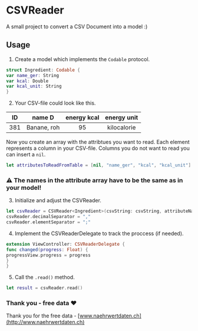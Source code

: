 # CSVReader

A small project to convert a CSV Document into a model :)

## Usage

1. Create a model which implements the `Codable` protocol.
```swift
struct Ingredient: Codable {
var name_ger: String
var kcal: Double
var kcal_unit: String
}
```

2. Your CSV-file could look like this.

| ID        | name D           | energy kcal  | energy unit |
|:-------------:|:-------------:|:-----:|:------:
| 381      | Banane, roh | 95 | kilocalorie |

Now you create an array with the attribtues you want to read. Each element represents a column in your CSV-file. Columns you do not want to read you can insert a `nil`.

```swift
let attributesToReadFromTable = [nil, "name_ger", "kcal", "kcal_unit"]
```

### ⚠️ The names in the attribute array have to be the same as in your model!

3. Initialize and adjust the CSVReader.
```swift
let csvReader = CSVReader<Ingredient>(csvString: csvString, attributeNames: attributesToReadFromTable)
csvReader.decimalSeparator = ","
csvReader.elementSeparator = ";"
```

4. Implement the CSVReaderDelegate to track the proccess (if needed).
```swift
extension ViewController: CSVReaderDelegate {
func changed(progress: Float) {
progressView.progress = progress
}
}
```

5. Call the `.read()` method. 
```swift
let result = csvReader.read()
```

### Thank you - free data ♥️
Thank you for the free data - [www.naehrwertdaten.ch](http://www.naehrwertdaten.ch)
